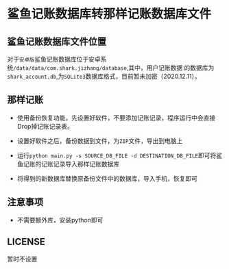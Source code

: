 <!--
 * @Author: rainyl
 * @Date: 2020-12-11 15:24:50
 * @LastEditTime: 2020-12-11 15:37:13
 * @Description: readme file
 * @FilePath: \shark2nayang\README.md
-->

# 鲨鱼记账数据库转那样记账数据库文件

## 鲨鱼记账数据库文件位置

对于`安卓版`鲨鱼记账数据库位于安卓系统`/data/data/com.shark.jizhang/database`,其中，用户记账数据
的数据库为`shark_account.db`,为`SQLite3`数据库格式，目前暂未加密（2020.12.11）。

## 那样记账

- 使用备份恢复功能，先设置好软件，不要添加记账记录，程序运行中会直接Drop掉记账记录表。

- 设置好软件之后，备份数据到文件，为`ZIP`文件，导出到电脑上
- 运行`python main.py -s SOURCE_DB_FILE -d DESTINATION_DB_FILE`即可将鲨鱼记账的记账记录导入那样记账数据库
- 将得到的新数据库替换原备份文件中的数据库，导入手机，恢复即可

## 注意事项

- 不需要额外库，安装python即可

## LICENSE

暂时不设置
